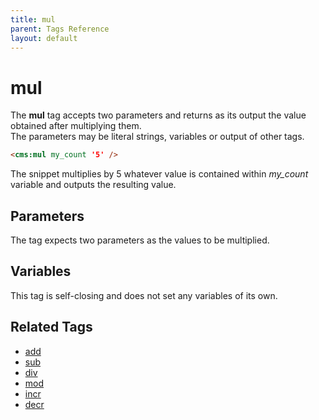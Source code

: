 ```yaml
---
title: mul
parent: Tags Reference
layout: default
---
```


# mul

The **mul** tag accepts two parameters and returns as its output the value obtained after multiplying them.<br/>
The parameters may be literal strings, variables or output of other tags.

```html
<cms:mul my_count '5' />
```

The snippet multiplies by 5 whatever value is contained within *my\_count* variable and outputs the resulting value.

## Parameters

The tag expects two parameters as the values to be multiplied.

## Variables

This tag is self-closing and does not set any variables of its own.

## Related Tags

*   [add](../add.html)
*   [sub](../sub.html)
*   [div](../div.html)
*   [mod](../mod.html)
*   [incr](../incr.html)
*   [decr](../decr.html)
